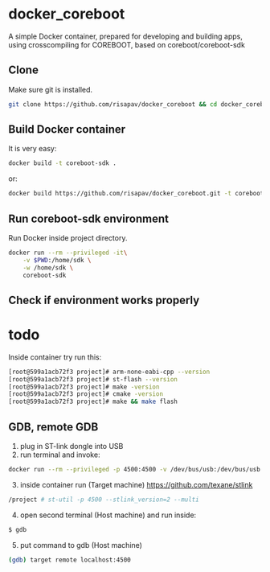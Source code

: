 # docker_coreboot
A simple Docker container, prepared for developing and building apps, using crosscompiling for COREBOOT, based on coreboot/coreboot-sdk


## Clone

Make sure git is installed.
```sh
git clone https://github.com/risapav/docker_coreboot && cd docker_coreboot
```

## Build Docker container

It is very easy:

```sh
docker build -t coreboot-sdk .
```

or:

```sh
docker build https://github.com/risapav/docker_coreboot.git -t coreboot-sdk
```

## Run coreboot-sdk environment

Run Docker inside project directory. 

```sh
docker run --rm --privileged -it\
	-v $PWD:/home/sdk \
	-w /home/sdk \
	coreboot-sdk
```
## Check if environment works properly

# todo

Inside container try run this:

```sh
[root@599a1acb72f3 project]# arm-none-eabi-cpp --version
[root@599a1acb72f3 project]# st-flash --version
[root@599a1acb72f3 project]# make -version
[root@599a1acb72f3 project]# cmake -version
[root@599a1acb72f3 project]# make && make flash
```

## GDB, remote GDB

1. plug in ST-link dongle into USB
2. run terminal and invoke:
```sh
docker run --rm --privileged -p 4500:4500 -v /dev/bus/usb:/dev/bus/usb -v $PWD:/project -w /project -it coreboot-sdk
```
3. inside container run (Target machine)
https://github.com/texane/stlink
```sh
/project # st-util -p 4500 --stlink_version=2 --multi
```
4. open second terminal (Host machine) and run inside:
```sh
$ gdb
```
5. put command to gdb (Host machine)
```sh
(gdb) target remote localhost:4500
```


